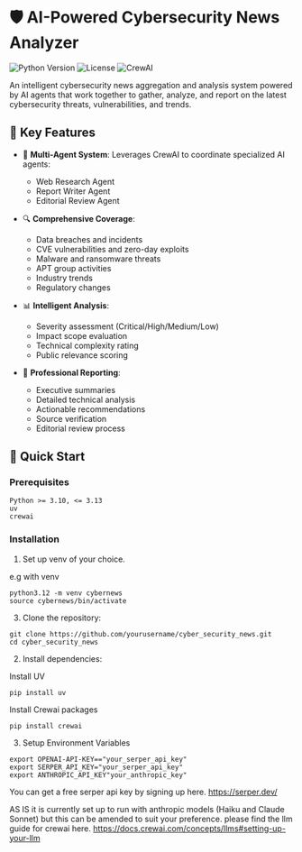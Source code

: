 # 🛡️ AI-Powered Cybersecurity News Analyzer

![Python Version](https://img.shields.io/badge/python-3.10%20%7C%203.11%20%7C%203.12-blue)
![License](https://img.shields.io/badge/license-MIT-green)
![CrewAI](https://img.shields.io/badge/CrewAI-0.86.0-orange)

An intelligent cybersecurity news aggregation and analysis system powered by AI agents that work together to gather, analyze, and report on the latest cybersecurity threats, vulnerabilities, and trends.

## 🌟 Key Features

- 🤖 **Multi-Agent System**: Leverages CrewAI to coordinate specialized AI agents:
  - Web Research Agent
  - Report Writer Agent
  - Editorial Review Agent

- 🔍 **Comprehensive Coverage**:
  - Data breaches and incidents
  - CVE vulnerabilities and zero-day exploits
  - Malware and ransomware threats
  - APT group activities
  - Industry trends
  - Regulatory changes

- 📊 **Intelligent Analysis**:
  - Severity assessment (Critical/High/Medium/Low)
  - Impact scope evaluation
  - Technical complexity rating
  - Public relevance scoring

- 📝 **Professional Reporting**:
  - Executive summaries
  - Detailed technical analysis
  - Actionable recommendations
  - Source verification
  - Editorial review process

## 🚀 Quick Start

### Prerequisites
```
Python >= 3.10, <= 3.13
uv
crewai
```

### Installation

1. Set up venv of your choice.

e.g with venv
```
python3.12 -m venv cybernews
source cybernews/bin/activate
```
3. Clone the repository:
```
git clone https://github.com/yourusername/cyber_security_news.git
cd cyber_security_news
```
2. Install dependencies:

Install UV
```
pip install uv
```
Install Crewai packages
```
pip install crewai
```
3. Setup Environment Variables
```
export OPENAI-API-KEY=="your_serper_api_key"
export SERPER_API_KEY="your_serper_api_key"
export ANTHROPIC_API_KEY"your_anthropic_key"
```
You can get a free serper api key by signing up here. https://serper.dev/

AS IS it is currently set up to run with anthropic models (Haiku and Claude Sonnet) but this can be amended to suit your preference. please find the llm guide for crewai here. https://docs.crewai.com/concepts/llms#setting-up-your-llm




